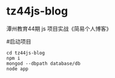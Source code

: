 # tz44js-blog
潭州教育44期 js 项目实战《简易个人博客》

#启动项目
```shell
cd tz44js-blog
npm i
mongod --dbpath database/db
node app
```
